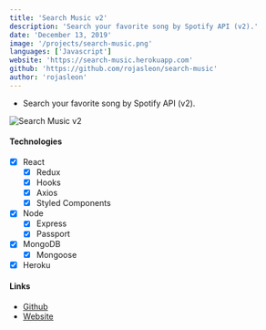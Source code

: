 ```yaml
---
title: 'Search Music v2'
description: 'Search your favorite song by Spotify API (v2).'
date: 'December 13, 2019'
image: '/projects/search-music.png'
languages: ['Javascript']
website: 'https://search-music.herokuapp.com'
github: 'https://github.com/rojasleon/search-music'
author: 'rojasleon'
---
```


- Search your favorite song by Spotify API (v2).

![Search Music v2](/projects/search-music.png)

#### Technologies

- [x] React
  - [x] Redux
  - [x] Hooks
  - [x] Axios
  - [x] Styled Components
- [x] Node
  - [x] Express
  - [x] Passport
- [x] MongoDB
  - [x] Mongoose
- [x] Heroku

#### Links

- [Github](https://github.com/rojasleon/search-music 'Github')
- [Website](https://search-music.herokuapp.com 'Search Music')
